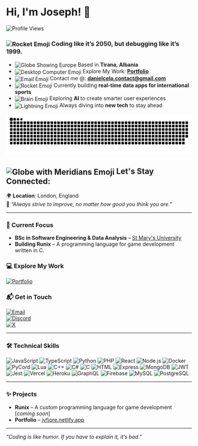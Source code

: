# Hi, I'm Joseph! 👋

![Profile Views](https://img.shields.io/badge/Profile%20Views-0-blue?style=flat)

### <div><img src="https://raw.githubusercontent.com/Tarikul-Islam-Anik/Animated-Fluent-Emojis/master/Emojis/Travel%20and%20places/Rocket.png" width="30px" align="center" alt="Rocket Emoji"/> Coding like it’s 2050, but debugging like it’s 1999.</div> 


<ul>
  <li>
    <img src="https://raw.githubusercontent.com/Tarikul-Islam-Anik/Animated-Fluent-Emojis/master/Emojis/Travel%20and%20places/Globe%20Showing%20Europe-Africa.png" alt="Globe Showing Europe" width="25px" align="center" /> Based in <strong>Tirana, Albania</strong>
  </li>
  <li>
    <img src="https://raw.githubusercontent.com/Tarikul-Islam-Anik/Animated-Fluent-Emojis/master/Emojis/Objects/Desktop%20Computer.png" alt="Desktop Computer Emoji" width="25px" align="center" /> Explore My Work: <a href="http://www.danielcela.com/" target="_blank"><strong>Portfolio</strong></a>
  </li>
  <li>
    <img src="https://raw.githubusercontent.com/Tarikul-Islam-Anik/Animated-Fluent-Emojis/master/Emojis/Objects/E-Mail.png" alt="Email Emoji" width="25px" align="center" /> Contact me @: <a href="mailto:danielcela.contact@gmail.com"><strong>danielcela.contact@gmail.com</strong></a>
  </li>
  <li>
    <img src="https://raw.githubusercontent.com/Tarikul-Islam-Anik/Animated-Fluent-Emojis/master/Emojis/Activities/1st%20Place%20Medal.png" alt="Rocket Emoji" width="25px" align="center" /> Currently building <strong>real-time data apps for international sports</strong>
  </li>
  <li>
    <img src="https://raw.githubusercontent.com/Tarikul-Islam-Anik/Animated-Fluent-Emojis/master/Emojis/Hand%20gestures/Brain.png" alt="Brain Emoji" width="25px" align="center" /> Exploring <strong>AI</strong> to create smarter user experiences
  </li>
  <li>
    <img src="https://raw.githubusercontent.com/Tarikul-Islam-Anik/Animated-Fluent-Emojis/master/Emojis/Travel%20and%20places/High%20Voltage.png" alt="Lightning Emoji" width="25px" align="center" /> Always diving into <strong>new tech</strong> to stay ahead
  </li>
</ul>



<div align="center">
  <picture>
    <source media="(prefers-color-scheme: dark)" srcset="https://raw.githubusercontent.com/platane/platane/output/github-contribution-grid-snake-dark.svg">
    <source media="(prefers-color-scheme: light)" srcset="https://raw.githubusercontent.com/platane/platane/output/github-contribution-grid-snake.svg">
    <img alt="github contribution grid snake animation" src="https://raw.githubusercontent.com/platane/platane/output/github-contribution-grid-snake.svg">
  </picture>
</div>
  
  ## <div><img src="https://raw.githubusercontent.com/Tarikul-Islam-Anik/Animated-Fluent-Emojis/master/Emojis/Travel%20and%20places/Globe%20with%20Meridians.png" alt="Globe with Meridians Emoji" width="30px" align="center" /> Let's Stay Connected:</div>
🌍 **Location**: London, England  
🚀 *“Always strive to improve, no matter how good you think you are.”*

---

### 💼 Current Focus
- **BSc in Software Engineering & Data Analysis** – [St Mary's University](https://www.stmarys.ac.uk)
- **Building Runix** – A programming language for game development written in C.

### 💻 Explore My Work
[![Portfolio](https://img.shields.io/badge/Portfolio-00C7B7?style=flat&logo=netlify&logoColor=white)](https://jvfiore.netlify.app)

### 📬 Get in Touch
[![Email](https://img.shields.io/badge/Email-joseph.v.fiore@gmail.com-red?style=flat&logo=gmail&logoColor=white)](mailto:joseph.v.fiore@gmail.com)  
[![Discord](https://img.shields.io/badge/Discord-7289DA?style=flat&logo=discord&logoColor=white)](https://discord.gg/mistrkoala)  
[![X](https://img.shields.io/badge/X-1DA1F2?style=flat&logo=x&logoColor=white)](https://x.com/jvfdevelopment)

---

### 🛠️ Technical Skills

![JavaScript](https://img.shields.io/badge/JavaScript-FFFF00?style=flat&logo=javascript&logoColor=black)
![TypeScript](https://img.shields.io/badge/TypeScript-007ACC?style=flat&logo=typescript&logoColor=white)
![Python](https://img.shields.io/badge/Python-3776AB?style=flat&logo=python&logoColor=white)
![PHP](https://img.shields.io/badge/PHP-777BB4?style=flat&logo=php&logoColor=white)
![React](https://img.shields.io/badge/React-61DAFB?style=flat&logo=react&logoColor=black)
![Node.js](https://img.shields.io/badge/Node.js-8CC84B?style=flat&logo=node.js&logoColor=white)
![Docker](https://img.shields.io/badge/Docker-2496ED?style=flat&logo=docker&logoColor=white)
![PyCord](https://img.shields.io/badge/PyCord-7289DA?style=flat&logo=python&logoColor=white)
![Lua](https://img.shields.io/badge/Lua-2C2D72?style=flat&logo=lua&logoColor=white)
![C++](https://img.shields.io/badge/C%2B%2B-00599C?style=flat&logo=c%2B%2B&logoColor=white)
![C#](https://img.shields.io/badge/C%23-239120?style=flat&logo=csharp&logoColor=white)
![C](https://img.shields.io/badge/C-00599C?style=flat&logo=c&logoColor=white)
![HTML](https://img.shields.io/badge/HTML-E34F26?style=flat&logo=html5&logoColor=white)
![Express](https://img.shields.io/badge/Express.js-404D59?style=flat&logo=express&logoColor=white)
![MongoDB](https://img.shields.io/badge/MongoDB-47A248?style=flat&logo=mongodb&logoColor=white)
![JWT](https://img.shields.io/badge/JWT-black?style=flat&logo=jsonwebtokens&logoColor=white)
![Jest](https://img.shields.io/badge/Jest-C21325?style=flat&logo=jest&logoColor=white)
![Vercel](https://img.shields.io/badge/Vercel-000000?style=flat&logo=vercel&logoColor=white)
![Heroku](https://img.shields.io/badge/Heroku-430098?style=flat&logo=heroku&logoColor=white)
![GraphQL](https://img.shields.io/badge/GraphQL-E10098?style=flat&logo=graphql&logoColor=white)
![Firebase](https://img.shields.io/badge/Firebase-FFCA28?style=flat&logo=firebase&logoColor=black)
![MySQL](https://img.shields.io/badge/MySQL-4479A1?style=flat&logo=mysql&logoColor=white)
![PostgreSQL](https://img.shields.io/badge/PostgreSQL-4169E1?style=flat&logo=postgresql&logoColor=white)

---

### ✨ Projects
- **Runix** – A custom programming language for game development [*coming soon*]
- **Portfolio** – [jvfiore.netlify.app](https://jvfiore.netlify.app)

---

*“Coding is like humor. If you have to explain it, it’s bad.”*
